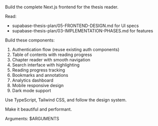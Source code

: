 Build the complete Next.js frontend for the thesis reader.

Read:
- supabase-thesis-plan/05-FRONTEND-DESIGN.md for UI specs
- supabase-thesis-plan/03-IMPLEMENTATION-PHASES.md for features

Build these components:
1. Authentication flow (reuse existing auth components)
2. Table of contents with reading progress
3. Chapter reader with smooth navigation
4. Search interface with highlighting
5. Reading progress tracking
6. Bookmarks and annotations
7. Analytics dashboard
8. Mobile responsive design
9. Dark mode support

Use TypeScript, Tailwind CSS, and follow the design system.

Make it beautiful and performant.

Arguments: $ARGUMENTS
